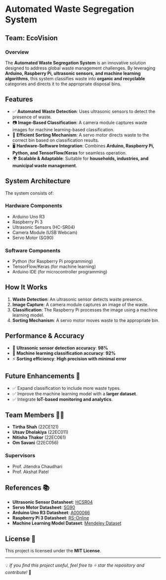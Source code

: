 # Automated Waste Segregation System  

## Team: EcoVision  

### Overview  
The **Automated Waste Segregation System** is an innovative solution designed to address global waste management challenges. By leveraging **Arduino, Raspberry Pi, ultrasonic sensors, and machine learning algorithms**, this system classifies waste into **organic and recyclable** categories and directs it to the appropriate disposal bins.  

## Features  
- ✅ **Automated Waste Detection**: Uses ultrasonic sensors to detect the presence of waste.  
- 📷 **Image-Based Classification**: A camera module captures waste images for machine learning-based classification.  
- 🔄 **Efficient Sorting Mechanism**: A servo motor directs waste to the correct bin based on classification results.  
- 🖥 **Hardware-Software Integration**: Combines **Arduino, Raspberry Pi, Python, and TensorFlow/Keras** for seamless operation.  
- 🌍 **Scalable & Adaptable**: Suitable for **households, industries, and municipal waste management**.  

## System Architecture  
The system consists of:  

### Hardware Components  
- Arduino Uno R3  
- Raspberry Pi 3  
- Ultrasonic Sensors (HC-SR04)  
- Camera Module (USB Webcam)  
- Servo Motor (SG90)  

### Software Components  
- Python (for Raspberry Pi programming)  
- TensorFlow/Keras (for machine learning)  
- Arduino IDE (for microcontroller programming)  

## How It Works  
1. **Waste Detection**: An ultrasonic sensor detects waste presence.  
2. **Image Capture**: A camera module captures an image of the waste.  
3. **Classification**: The Raspberry Pi processes the image using a machine learning model.  
4. **Sorting Mechanism**: A servo motor moves waste to the appropriate bin.  

## Performance & Accuracy  
- 📏 **Ultrasonic sensor detection accuracy**: **98%**  
- 🎯 **Machine learning classification accuracy**: **92%**  
- ⚡ **Sorting efficiency**: **High precision with minimal error**  

## Future Enhancements 🚀  
- ✅ Expand classification to include more waste types.  
- ✅ Improve the machine learning model with a **larger dataset**.  
- ✅ Integrate **IoT-based monitoring and analytics**.  

## Team Members 👨‍💻  
- **Tirtha Shah** (22CE121)  
- **Utsav Dholakiya** (22EC011)  
- **Nitisha Thakor** (22EC061)  
- **Om Savani** (22EC056)  

### Supervisors  
- Prof. Jitendra Chaudhari  
- Prof. Akshat Patel  

## References 📚  
- **Ultrasonic Sensor Datasheet**: [HCSR04](https://cdn.sparkfun.com/datasheets/Sensors/Proximity/HCSR04.pdf)  
- **Servo Motor Datasheet**: [SG90](https://www.friendlywire.com/projects/ne555-servo-safe/SG90-datasheet.pdf)  
- **Arduino Uno R3 Datasheet**: [A000066](https://datasheet.octopart.com/A000066-Arduino-datasheet-166248095.pdf)  
- **Raspberry Pi 3 Datasheet**: [RS-Online](https://us.rs-online.com/m/d/4252b1ecd92888dbb9d8a39b536e7bf2.pdf)  
- **Machine Learning Model Dataset**: [Mendeley Dataset](https://data.mendeley.com/datasets/n3gtgm9jxj/2)  

## License 📜  
This project is licensed under the **MIT License**.  

---

💡 *If you find this project useful, feel free to ⭐ star the repository and contribute!* 🚀  
